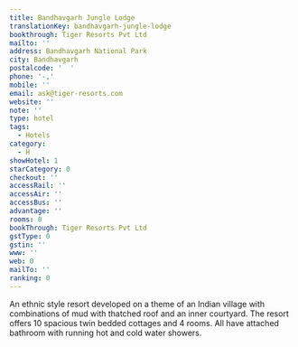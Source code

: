 ```yaml
---
title: Bandhavgarh Jungle Lodge
translationKey: bandhavgarh-jungle-lodge
bookthrough: Tiger Resorts Pvt Ltd
mailto: ''
address: Bandhavgarh National Park
city: Bandhavgarh
postalcode: '  '
phone: '-,'
mobile: ''
email: ask@tiger-resorts.com
website: ''
note: ''
type: hotel
tags:
  - Hotels
category:
  - H
showHotel: 1
starCategory: 0
checkout: ''
accessRail: ''
accessAir: ''
accessBus: ''
advantage: ''
rooms: 0
bookThrough: Tiger Resorts Pvt Ltd
gstType: 0
gstin: ''
www: ''
web: 0
mailTo: ''
ranking: 0
---
```







An ethnic style resort developed on a theme of an Indian village with combinations of mud with thatched roof and an inner courtyard. The resort offers 10 spacious twin bedded cottages and 4 rooms. All have attached bathroom with running hot and cold water showers.